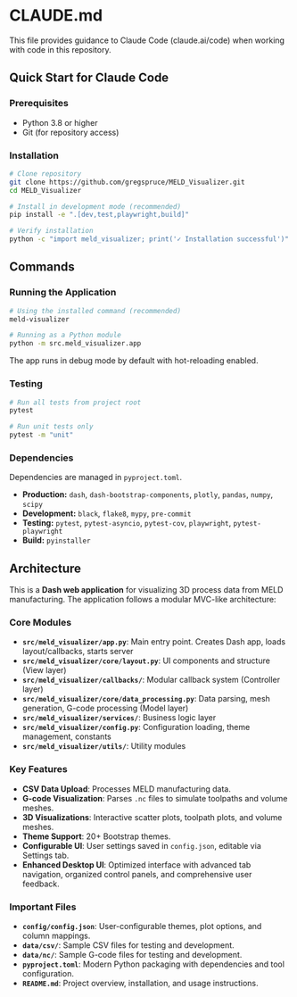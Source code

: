 # CLAUDE.md

This file provides guidance to Claude Code (claude.ai/code) when working with code in this repository.

## Quick Start for Claude Code

### Prerequisites
- Python 3.8 or higher
- Git (for repository access)

### Installation
```bash
# Clone repository
git clone https://github.com/gregspruce/MELD_Visualizer.git
cd MELD_Visualizer

# Install in development mode (recommended)
pip install -e ".[dev,test,playwright,build]"

# Verify installation
python -c "import meld_visualizer; print('✓ Installation successful')"
```

## Commands

### Running the Application
```bash
# Using the installed command (recommended)
meld-visualizer

# Running as a Python module
python -m src.meld_visualizer.app
```
The app runs in debug mode by default with hot-reloading enabled.

### Testing
```bash
# Run all tests from project root
pytest

# Run unit tests only
pytest -m "unit"
```

### Dependencies
Dependencies are managed in `pyproject.toml`.

- **Production:** `dash`, `dash-bootstrap-components`, `plotly`, `pandas`, `numpy`, `scipy`
- **Development:** `black`, `flake8`, `mypy`, `pre-commit`
- **Testing:** `pytest`, `pytest-asyncio`, `pytest-cov`, `playwright`, `pytest-playwright`
- **Build:** `pyinstaller`


## Architecture

This is a **Dash web application** for visualizing 3D process data from MELD manufacturing. The application follows a modular MVC-like architecture:

### Core Modules
- **`src/meld_visualizer/app.py`**: Main entry point. Creates Dash app, loads layout/callbacks, starts server
- **`src/meld_visualizer/core/layout.py`**: UI components and structure (View layer)
- **`src/meld_visualizer/callbacks/`**: Modular callback system (Controller layer)
- **`src/meld_visualizer/core/data_processing.py`**: Data parsing, mesh generation, G-code processing (Model layer)
- **`src/meld_visualizer/services/`**: Business logic layer
- **`src/meld_visualizer/config.py`**: Configuration loading, theme management, constants
- **`src/meld_visualizer/utils/`**: Utility modules

### Key Features
- **CSV Data Upload**: Processes MELD manufacturing data.
- **G-code Visualization**: Parses `.nc` files to simulate toolpaths and volume meshes.
- **3D Visualizations**: Interactive scatter plots, toolpath plots, and volume meshes.
- **Theme Support**: 20+ Bootstrap themes.
- **Configurable UI**: User settings saved in `config.json`, editable via Settings tab.
- **Enhanced Desktop UI**: Optimized interface with advanced tab navigation, organized control panels, and comprehensive user feedback.

### Important Files
- **`config/config.json`**: User-configurable themes, plot options, and column mappings.
- **`data/csv/`**: Sample CSV files for testing and development.
- **`data/nc/`**: Sample G-code files for testing and development.
- **`pyproject.toml`**: Modern Python packaging with dependencies and tool configuration.
- **`README.md`**: Project overview, installation, and usage instructions.

